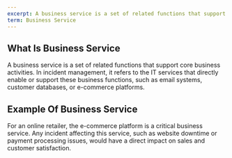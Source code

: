 ```yaml
---
excerpt: A business service is a set of related functions that support core business activities.
term: Business Service
---
```

## What Is Business Service

A business service is a set of related functions that support core business activities. In incident management, it refers to the IT services that directly enable or support these business functions, such as email systems, customer databases, or e-commerce platforms.

## Example Of Business Service

For an online retailer, the e-commerce platform is a critical business service. Any incident affecting this service, such as website downtime or payment processing issues, would have a direct impact on sales and customer satisfaction.